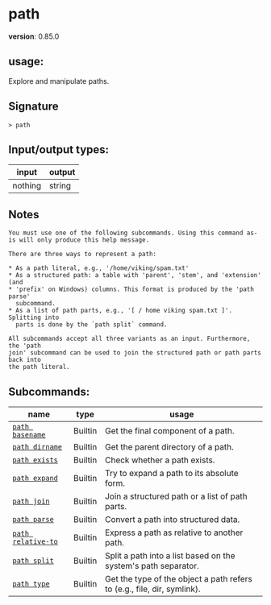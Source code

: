 # path

**version**: 0.85.0

## **usage**:

Explore and manipulate paths.

## Signature

`> path `

## Input/output types:

| input   | output |
| ------- | ------ |
| nothing | string |

## Notes

```text
You must use one of the following subcommands. Using this command as-is will only produce this help message.

There are three ways to represent a path:

* As a path literal, e.g., '/home/viking/spam.txt'
* As a structured path: a table with 'parent', 'stem', and 'extension' (and
* 'prefix' on Windows) columns. This format is produced by the 'path parse'
  subcommand.
* As a list of path parts, e.g., '[ / home viking spam.txt ]'. Splitting into
  parts is done by the `path split` command.

All subcommands accept all three variants as an input. Furthermore, the 'path
join' subcommand can be used to join the structured path or path parts back into
the path literal.
```

## Subcommands:

| name                                                     | type    | usage                                                                   |
| -------------------------------------------------------- | ------- | ----------------------------------------------------------------------- |
| [`path basename`](/commands/docs/path_basename.md)       | Builtin | Get the final component of a path.                                      |
| [`path dirname`](/commands/docs/path_dirname.md)         | Builtin | Get the parent directory of a path.                                     |
| [`path exists`](/commands/docs/path_exists.md)           | Builtin | Check whether a path exists.                                            |
| [`path expand`](/commands/docs/path_expand.md)           | Builtin | Try to expand a path to its absolute form.                              |
| [`path join`](/commands/docs/path_join.md)               | Builtin | Join a structured path or a list of path parts.                         |
| [`path parse`](/commands/docs/path_parse.md)             | Builtin | Convert a path into structured data.                                    |
| [`path relative-to`](/commands/docs/path_relative-to.md) | Builtin | Express a path as relative to another path.                             |
| [`path split`](/commands/docs/path_split.md)             | Builtin | Split a path into a list based on the system's path separator.          |
| [`path type`](/commands/docs/path_type.md)               | Builtin | Get the type of the object a path refers to (e.g., file, dir, symlink). |
